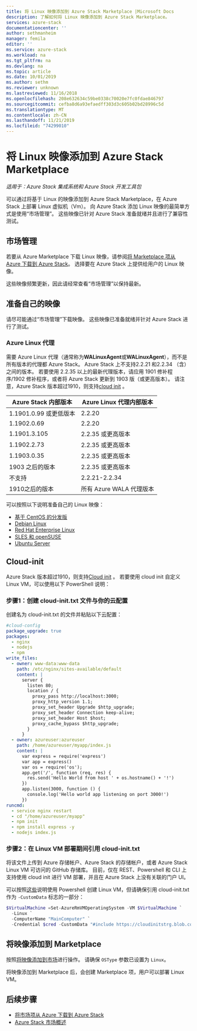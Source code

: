 ```yaml
---
title: 将 Linux 映像添加到 Azure Stack Marketplace |Microsoft Docs
description: 了解如何将 Linux 映像添加到 Azure Stack Marketplace。
services: azure-stack
documentationcenter: ''
author: sethmanheim
manager: femila
editor: ''
ms.service: azure-stack
ms.workload: na
ms.tgt_pltfrm: na
ms.devlang: na
ms.topic: article
ms.date: 10/01/2019
ms.author: sethm
ms.reviewer: unknown
ms.lastreviewed: 11/16/2018
ms.openlocfilehash: 208e632634c59be0338c70020e7fc0fdae846797
ms.sourcegitcommit: cefba8d6a93efaedff303d3c605b02bd28996c5d
ms.translationtype: MT
ms.contentlocale: zh-CN
ms.lasthandoff: 11/21/2019
ms.locfileid: "74299010"
---
```

# <a name="add-linux-images-to-azure-stack-marketplace"></a>将 Linux 映像添加到 Azure Stack Marketplace

*适用于：Azure Stack 集成系统和 Azure Stack 开发工具包*

可以通过将基于 Linux 的映像添加到 Azure Stack Marketplace，在 Azure Stack 上部署 Linux 虚拟机（Vm）。 向 Azure Stack 添加 Linux 映像的最简单方式是使用“市场管理”。 这些映像已针对 Azure Stack 准备就绪并且进行了兼容性测试。

## <a name="marketplace-management"></a>市场管理

若要从 Azure Marketplace 下载 Linux 映像，请参阅[将 Marketplace 项从 Azure 下载到 Azure Stack](azure-stack-download-azure-marketplace-item.md)。 选择要在 Azure Stack 上提供给用户的 Linux 映像。

这些映像频繁更新，因此请经常查看“市场管理”以保持最新。

## <a name="prepare-your-own-image"></a>准备自己的映像

请尽可能通过“市场管理”下载映像。 这些映像已准备就绪并针对 Azure Stack 进行了测试。

### <a name="azure-linux-agent"></a>Azure Linux 代理

需要 Azure Linux 代理（通常称为**WALinuxAgent**或**WALinuxAgent**），而不是所有版本的代理都 Azure Stack。 Azure Stack 上不支持2.2.21 和2.2.34 （含）之间的版本。 若要使用 2.2.35 以上的最新代理版本，请应用 1901 修补程序/1902 修补程序，或者将 Azure Stack 更新到 1903 版（或更高版本）。 请注意，Azure Stack 版本超过1910，则支持[cloud init](https://cloud-init.io/) 。

| Azure Stack 内部版本 | Azure Linux 代理内部版本 |
| ------------- | ------------- |
| 1.1901.0.99 或更低版本 | 2.2.20 |
| 1.1902.0.69  | 2.2.20  |
|  1.1901.3.105   | 2.2.35 或更高版本 |
| 1.1902.2.73  | 2.2.35 或更高版本 |
| 1.1903.0.35  | 2.2.35 或更高版本 |
| 1903 之后的版本 | 2.2.35 或更高版本 |
| 不支持 | 2.2.21-2.2.34 |
| 1910之后的版本 | 所有 Azure WALA 代理版本|

可以按照以下说明准备自己的 Linux 映像：

* [基于 CentOS 的分发版](/azure/virtual-machines/linux/create-upload-centos?toc=%2fazure%2fvirtual-machines%2flinux%2ftoc.json)
* [Debian Linux](/azure/virtual-machines/linux/debian-create-upload-vhd?toc=%2fazure%2fvirtual-machines%2flinux%2ftoc.json)
* [Red Hat Enterprise Linux](azure-stack-redhat-create-upload-vhd.md)
* [SLES 和 openSUSE](/azure/virtual-machines/linux/suse-create-upload-vhd?toc=%2fazure%2fvirtual-machines%2flinux%2ftoc.json)
* [Ubuntu Server](/azure/virtual-machines/linux/create-upload-ubuntu?toc=%2fazure%2fvirtual-machines%2flinux%2ftoc.json)

## <a name="cloud-init"></a>Cloud-init

Azure Stack 版本超过1910，则支持[Cloud init](https://cloud-init.io/) 。 若要使用 cloud init 自定义 Linux VM，可以使用以下 PowerShell 说明： 

### <a name="step-1-create-a-cloud-inittxt-file-with-your-cloud-config"></a>步骤1：创建 cloud-init.txt 文件与你的云配置

创建名为 cloud-init.txt 的文件并粘贴以下云配置：

```yaml
#cloud-config
package_upgrade: true
packages:
  - nginx
  - nodejs
  - npm
write_files:
  - owner: www-data:www-data
    path: /etc/nginx/sites-available/default
    content: |
      server {
        listen 80;
        location / {
          proxy_pass http://localhost:3000;
          proxy_http_version 1.1;
          proxy_set_header Upgrade $http_upgrade;
          proxy_set_header Connection keep-alive;
          proxy_set_header Host $host;
          proxy_cache_bypass $http_upgrade;
        }
      }
  - owner: azureuser:azureuser
    path: /home/azureuser/myapp/index.js
    content: |
      var express = require('express')
      var app = express()
      var os = require('os');
      app.get('/', function (req, res) {
        res.send('Hello World from host ' + os.hostname() + '!')
      })
      app.listen(3000, function () {
        console.log('Hello world app listening on port 3000!')
      })
runcmd:
  - service nginx restart
  - cd "/home/azureuser/myapp"
  - npm init
  - npm install express -y
  - nodejs index.js
  ```
  
### <a name="step-2-reference-the-cloud-inittxt-during-the-linux-vm-deployment"></a>步骤2：在 Linux VM 部署期间引用 cloud-init.txt

将该文件上传到 Azure 存储帐户、Azure Stack 的存储帐户，或者 Azure Stack Linux VM 可访问的 GitHub 存储库。
目前，仅在 REST、Powershell 和 CLI 上支持使用 cloud init 进行 VM 部署，并且在 Azure Stack 上没有关联的门户 UI。

可以按照[这些](../user/azure-stack-quick-create-vm-linux-powershell.md)说明使用 Powershell 创建 Linux VM，但请确保引用 cloud-init.txt 作为 `-CustomData` 标志的一部分：

```powershell
$VirtualMachine =Set-AzureRmVMOperatingSystem -VM $VirtualMachine `
  -Linux `
  -ComputerName "MainComputer" `
  -Credential $cred -CustomData "#include https://cloudinitstrg.blob.core.windows.net/strg/cloud-init.txt"
```

## <a name="add-your-image-to-marketplace"></a>将映像添加到 Marketplace

按照[将映像添加到市场](azure-stack-add-vm-image.md)进行操作。 请确保 `OSType` 参数已设置为 `Linux`。

将映像添加到 Marketplace 后，会创建 Marketplace 项，用户可以部署 Linux VM。

## <a name="next-steps"></a>后续步骤

* [将市场项从 Azure 下载到 Azure Stack](azure-stack-download-azure-marketplace-item.md)
* [Azure Stack 市场概述](azure-stack-marketplace.md)
